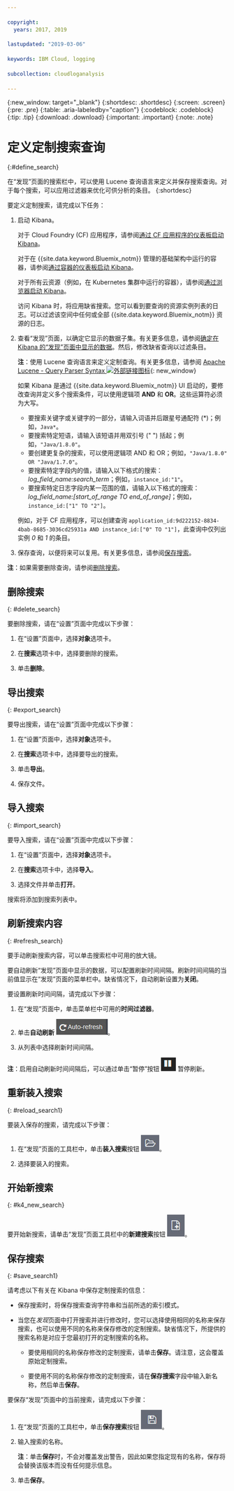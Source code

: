 ```yaml
---

copyright:
  years: 2017, 2019

lastupdated: "2019-03-06"

keywords: IBM Cloud, logging

subcollection: cloudloganalysis

---
```


{:new_window: target="_blank"}
{:shortdesc: .shortdesc}
{:screen: .screen}
{:pre: .pre}
{:table: .aria-labeledby="caption"}
{:codeblock: .codeblock}
{:tip: .tip}
{:download: .download}
{:important: .important}
{:note: .note}

# 定义定制搜索查询
{:#define_search}

在“发现”页面的搜索栏中，可以使用 Lucene 查询语言来定义并保存搜索查询。对于每个搜索，可以应用过滤器来优化可供分析的条目。
{:shortdesc}

要定义定制搜索，请完成以下任务：

1. 启动 Kibana。

    对于 Cloud Foundry (CF) 应用程序，请参阅[通过 CF 应用程序的仪表板启动 Kibana](/docs/services/CloudLogAnalysis/kibana/launch.html#launch_Kibana_from_cf_app)。

	对于在 {{site.data.keyword.Bluemix_notm}} 管理的基础架构中运行的容器，请参阅[通过容器的仪表板启动 Kibana](/docs/services/CloudLogAnalysis/kibana/launch.html#launch_Kibana_for_containers)。
    
    对于所有云资源（例如，在 Kubernetes 集群中运行的容器），请参阅[通过浏览器启动 Kibana](/docs/services/CloudLogAnalysis/kibana/launch.html#launch_Kibana_from_browser)。 
	
	访问 Kibana 时，将应用缺省搜索。您可以看到要查询的资源实例列表的日志。可以过滤该空间中任何或全部 {{site.data.keyword.Bluemix_notm}} 资源的日志。

2. 查看“发现”页面，以确定它显示的数据子集。有关更多信息，请参阅[确定在 Kibana 的“发现”页面中显示的数据](/docs/services/CloudLogAnalysis/kibana/analize_logs_interactively.html#identify_data)。然后，修改缺省查询以过滤条目。

    **注**：使用 Lucene 查询语言来定义定制查询。有关更多信息，请参阅 [Apache Lucene - Query Parser Syntax ![外部链接图标](../../../icons/launch-glyph.svg "外部链接图标")](https://lucene.apache.org/core/2_9_4/queryparsersyntax.html){: new_window}
    
    如果 Kibana 是通过 {{site.data.keyword.Bluemix_notm}} UI 启动的，要修改查询并定义多个搜索条件，可以使用逻辑项 **AND** 和 **OR**。这些运算符必须为大写。    
    
    * 要搜索关键字或关键字的一部分，请输入词语并后跟星号通配符 (*)；例如，`Java*`。 
    * 要搜索特定短语，请输入该短语并用双引号 (" ") 括起；例如，`"Java/1.8.0"`。
    * 要创建更复杂的搜索，可以使用逻辑项 AND 和 OR；例如，`"Java/1.8.0" OR "Java/1.7.0"`。
    * 要搜索特定字段内的值，请输入以下格式的搜索：*log_field_name:search_term*；例如，`instance_id:"1"`。
    * 要搜索特定日志字段内某一范围的值，请输入以下格式的搜索：*log_field_name:[start_of_range TO end_of_range]*；例如，`instance_id:["1" TO "2"]`。

     例如，对于 CF 应用程序，可以创建查询 `application_id:9d222152-8834-4bab-8685-3036cd25931a AND instance_id:["0" TO "1"]`，此查询中仅列出实例 *0* 和 *1* 的条目。 

3. 保存查询，以便将来可以复用。有关更多信息，请参阅[保存搜索](/docs/services/CloudLogAnalysis/kibana/define_search.html#save_search1)。 

**注**：如果需要删除查询，请参阅[删除搜索](/docs/services/CloudLogAnalysis/kibana/define_search.html#delete_search)。



## 删除搜索
{: #delete_search}

要删除搜索，请在“设置”页面中完成以下步骤：

1. 在“设置”页面中，选择**对象**选项卡。

2. 在**搜索**选项卡中，选择要删除的搜索。

3. 单击**删除**。


## 导出搜索
{: #export_search}

要导出搜索，请在“设置”页面中完成以下步骤：

1. 在“设置”页面中，选择**对象**选项卡。

2. 在**搜索**选项卡中，选择要导出的搜索。

3. 单击**导出**。

4. 保存文件。

 
## 导入搜索
{: #import_search}

要导入搜索，请在“设置”页面中完成以下步骤：

1. 在“设置”页面中，选择**对象**选项卡。

2. 在**搜索**选项卡中，选择**导入**。

3. 选择文件并单击**打开**。

搜索将添加到搜索列表中。

## 刷新搜索内容
{: #refresh_search}

要手动刷新搜索内容，可以单击搜索栏中可用的放大镜。 

要自动刷新“发现”页面中显示的数据，可以配置刷新时间间隔。刷新时间间隔的当前值显示在“发现”页面的菜单栏中。缺省情况下，自动刷新设置为**关闭**。

要设置刷新时间间隔，请完成以下步骤：

1. 在“发现”页面中，单击菜单栏中可用的**时间过滤器**。

2. 单击**自动刷新** ![自动刷新](images/auto_refresh_icon.jpg "自动刷新")。

3. 从列表中选择刷新时间间隔。 

**注**：启用自动刷新时间间隔后，可以通过单击“暂停”按钮 ![暂停](images/auto_refresh_pause_icon.jpg "暂停") 暂停刷新。


## 重新装入搜索
{: #reload_search1}

要装入保存的搜索，请完成以下步骤：

1. 在“发现”页面的工具栏中，单击**装入搜索**按钮 ![装入搜索](images/load_icon.jpg "装入搜索")。

2. 选择要装入的搜索。 

## 开始新搜索
{: #k4_new_search}

要开始新搜索，请单击“发现”页面工具栏中的**新建搜索**按钮 ![新建搜索](images/new_search_icon.jpg "新建搜索")。

## 保存搜索 
{: #save_search1}

请考虑以下有关在 Kibana 中保存定制搜索的信息：

* 保存搜索时，将保存搜索查询字符串和当前所选的索引模式。
* 当您在*发现*页面中打开搜索并进行修改时，您可以选择使用相同的名称来保存搜索，也可以使用不同的名称来保存修改的定制搜索。缺省情况下，所提供的搜索名称是对应于您最初打开的定制搜索的名称。

    * 要使用相同的名称保存修改的定制搜索，请单击**保存**。请注意，这会覆盖原始定制搜索。 
	
	* 要使用不同的名称保存修改的定制搜索，请在**保存搜索**字段中输入新名称，然后单击**保存**。 


要保存“发现”页面中的当前搜索，请完成以下步骤：

1. 在“发现”页面的工具栏中，单击**保存搜索**按钮 ![保存搜索](images/save_search_icon.jpg "保存搜索")。

2. 输入搜索的名称。

    **注**：单击**保存**时，不会对覆盖发出警告，因此如果您指定现有的名称，保存将会替换该版本而没有任何提示信息。

3. 单击**保存**。 
